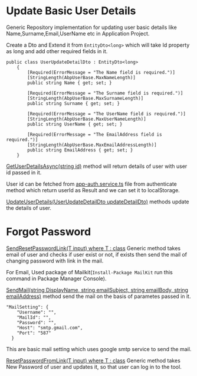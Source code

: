 # Update Basic User Details

Generic Repository implementation for updating user basic details like Name,Surname,Email,UserName etc in Application Project.

Create a Dto and Extend it from `EntityDto<long>` which will take Id property as long and add other required fields in it.
```
public class UserUpdateDetailDto : EntityDto<long>
    {
        [Required(ErrorMessage = "The Name field is required.")]
        [StringLength(AbpUserBase.MaxNameLength)]
        public string Name { get; set; }

        [Required(ErrorMessage = "The Surname field is required.")]
        [StringLength(AbpUserBase.MaxSurnameLength)]
        public string Surname { get; set; }

        [Required(ErrorMessage = "The UserName field is required.")]
        [StringLength(AbpUserBase.MaxUserNameLength)]
        public string UserName { get; set; }

        [Required(ErrorMessage = "The EmailAddress field is required.")]
        [StringLength(AbpUserBase.MaxEmailAddressLength)]
        public string EmailAddress { get; set; }
    }
```

[GetUserDetailsAsync(string id)](https://github.com/Promact/aspnetboilerplate-extended/blob/master/6.0.0/src/BoilerPlateDemo_App.Application/User-Update-Details/UserUpdateDetailsAppService.cs#L22) method will return details of user with user id passed in it.

User id can be fetched from [app-auth.service.ts](https://github.com/Promact/aspnetboilerplate-extended/blob/master/6.0.0/src/BoilerPlateDemo_App.Web.Host/src/shared/auth/app-auth.service.ts) file from authenticate method which return userId as Result and we can set it to localStorage.

[UpdateUserDetails(UserUpdateDetailDto updateDetailDto)](https://github.com/Promact/aspnetboilerplate-extended/blob/master/6.0.0/src/BoilerPlateDemo_App.Application/User-Update-Details/UserUpdateDetailsAppService.cs#L55) methods update the details of user.



# Forgot Password 

[SendResetPasswordLink<T>(T input) where T : class](https://github.com/Promact/aspnetboilerplate-extended/blob/master/6.0.0/src/BoilerPlateDemo_App.Application/Users/UserAppService.cs#L101) Generic method takes email of user and checks if user exist or not, if exists then send the mail of changing password with link in the mail.

For Email, Used package of Mailkit(`Install-Package MailKit` run this command in Package Manager Console).

[SendMail(string DisplayName, string emailSubject, string emailBody, string emailAddress)](https://github.com/Promact/aspnetboilerplate-extended/blob/master/6.0.0/src/BoilerPlateDemo_App.Application/Users/UserAppService.cs#L68) method send the mail on the basis of parametes passed in it.

```
"MailSetting": {
    "Username": "",
    "MailId": "",
    "Password": "",
    "Host": "smtp.gmail.com",
    "Port": "587"
  }
```
This are basic mail setting which uses google smtp service to send the mail.

[ResetPasswordFromLink<T>(T input) where T : class](https://github.com/Promact/aspnetboilerplate-extended/blob/master/6.0.0/src/BoilerPlateDemo_App.Application/Users/UserAppService.cs#L159) Generic method takes New Password of user and updates it, so that user can log in to the tool.



